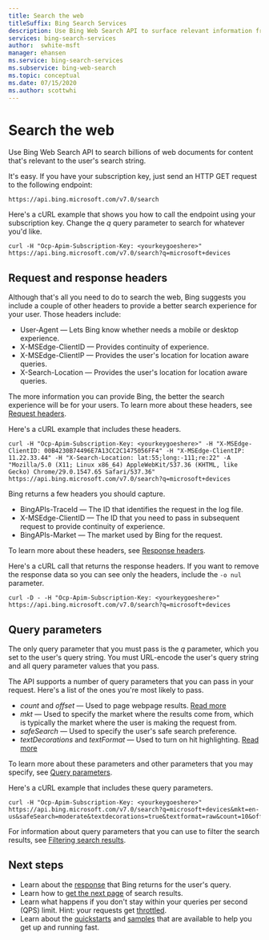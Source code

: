 ```yaml
---
title: Search the web
titleSuffix: Bing Search Services
description: Use Bing Web Search API to surface relevant information from billions of web documents.
services: bing-search-services
author:  swhite-msft
manager: ehansen
ms.service: bing-search-services
ms.subservice: bing-web-search
ms.topic: conceptual
ms.date: 07/15/2020
ms.author: scottwhi
---
```

# Search the web

Use Bing Web Search API to search billions of web documents for content that's relevant to the user's search string.

It's easy. If you have your subscription key, just send an HTTP GET request to the following endpoint:

```
https://api.bing.microsoft.com/v7.0/search
```

Here's a cURL example that shows you how to call the endpoint using your subscription key. Change the *q* query parameter to search for whatever you'd like.

```curl
curl -H "Ocp-Apim-Subscription-Key: <yourkeygoeshere>" https://api.bing.microsoft.com/v7.0/search?q=microsoft+devices
```

## Request and response headers

Although that's all you need to do to search the web, Bing suggests you include a couple of other headers to provide a better search experience for your user. Those headers include:

- User-Agent &mdash; Lets Bing know whether needs a mobile or desktop experience.
- X-MSEdge-ClientID &mdash; Provides continuity of experience.
- X-MSEdge-ClientIP &mdash; Provides the user's location for location aware queries.
- X-Search-Location &mdash; Provides the user's location for location aware queries.

The more information you can provide Bing, the better the search experience will be for your users. To learn more about these headers, see [Request headers](reference/headers.md#request-headers).

Here's a cURL example that includes these headers.

```curl
curl -H "Ocp-Apim-Subscription-Key: <yourkeygoeshere>" -H "X-MSEdge-ClientID: 00B4230B74496E7A13CC2C1475056FF4" -H "X-MSEdge-ClientIP: 11.22.33.44" -H "X-Search-Location: lat:55;long:-111;re:22" -A "Mozilla/5.0 (X11; Linux x86_64) AppleWebKit/537.36 (KHTML, like Gecko) Chrome/29.0.1547.65 Safari/537.36" https://api.bing.microsoft.com/v7.0/search?q=microsoft+devices
```

Bing returns a few headers you should capture.

- BingAPIs-TraceId &mdash; The ID that identifies the request in the log file.
- X-MSEdge-ClientID &mdash; The ID that you need to pass in subsequent request to provide continuity of experience.
- BingAPIs-Market &mdash; The market used by Bing for the request.

To learn more about these headers, see [Response headers](reference/headers.md#response-headers).

Here's a cURL call that returns the response headers. If you want to remove the response data so you can see only the headers, include the `-o nul` parameter.

```curl
curl -D - -H "Ocp-Apim-Subscription-Key: <yourkeygoeshere>" https://api.bing.microsoft.com/v7.0/search?q=microsoft+devices
```

## Query parameters

The only query parameter that you must pass is the *q* parameter, which you set to the user's query string. You must URL-encode the user's query string and all query parameter values that you pass.

The API supports a number of query parameters that you can pass in your request. Here's a list of the ones you're most likely to pass.

- *count* and *offset* &mdash; Used to page webpage results. [Read more](page-results.md)
- *mkt* &mdash; Used to specify the market where the results come from, which is typically the market where the user is making the request from.
- *safeSearch* &mdash; Used to specify the user's safe search preference.
- *textDecorations* and *textFormat* &mdash; Used to turn on hit highlighting. [Read more](hit-highlighting.md)

To learn more about these parameters and other parameters that you may specify, see [Query parameters](reference/query-parameters.md).

Here's a cURL example that includes these query parameters.

```curl
curl -H "Ocp-Apim-Subscription-Key: <yourkeygoeshere>" https://api.bing.microsoft.com/v7.0/search?q=microsoft+devices&mkt=en-us&safeSearch=moderate&textdecorations=true&textformat=raw&count=10&offset=0
```

For information about query parameters that you can use to filter the search results, see [Filtering search results](filter-answers.md).

## Next steps

- Learn about the [response](search-responses.md) that Bing returns for the user's query.
- Learn how to [get the next page](page-results.md) of search results.
- Learn what happens if you don't stay within your queries per second (QPS) limit. Hint: your requests get [throttled](throttling-requests.md).
- Learn about the [quickstarts](quickstarts/quickstarts.md) and [samples](samples.md) that are available to help you get up and running fast.
